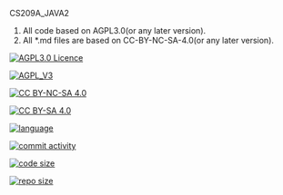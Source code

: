 <!--
 * @Github: https://github.com/Certseeds
 * @Organization: SUSTech
 * @Author: nanoseeds
 * @Date: 2020-02-27 11:11:07
 * @LastEditors: nanoseeds
 * @LastEditTime: 2020-04-08 17:24:05
 -->
CS209A_JAVA2

1. All code based on AGPL3.0(or any later version).
2. All *.md files are based on CC-BY-NC-SA-4.0(or any later version).

[![AGPL3.0 Licence](https://img.shields.io/badge/License-AGPL_V3-orange)][agpl_3_0]

[![AGPL_V3](https://www.gnu.org/graphics/agplv3-with-text-162x68.png)][agpl_3_0]

[![CC BY-NC-SA 4.0](https://img.shields.io/badge/License-CC%20BY--NC--SA%204.0-orange)][cc_by_nc_sa_4_0]

[![CC BY-SA 4.0][cc_by_nc_sa_4_0_image]][cc_by_nc_sa_4_0]

[![language](https://img.shields.io/github/languages/top/Certseeds/CS209A_JAVA2?color=%23330099)]() 

[![commit activity](https://img.shields.io/github/commit-activity/m/Certseeds/CS209A_JAVA2)](https://github.com/Certseeds/CS209A_JAVA2/commits/master) 

[![code size](https://img.shields.io/github/languages/code-size/Certseeds/CS209A_JAVA2?color=%230099CC)]() 

[![repo size](https://img.shields.io/github/repo-size/Certseeds/CS209A_JAVA2?color=%23CC9900)]()

[cc_by_nc_sa_4_0]: https://creativecommons.org/licenses/by-nc-sa/4.0/

[cc_by_nc_sa_4_0_image]: https://licensebuttons.net/l/by-nc-sa/4.0/88x31.png

[agpl_3_0]: https://opensource.org/licenses/AGPL-3.0